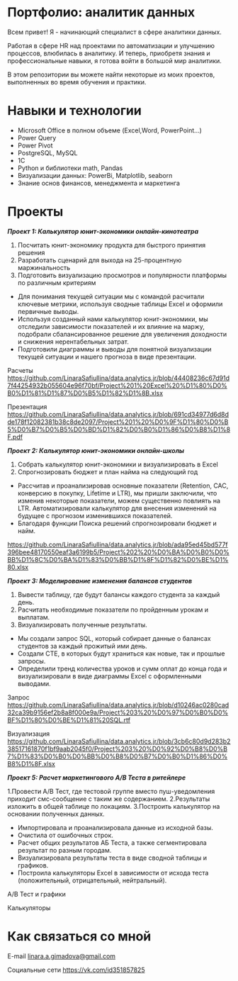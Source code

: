 # Портфолио: аналитик данных

Всем привет!
Я - начинающий специалист в  сфере аналитики данных.

Работая в сфере HR над проектами по автоматизации и улучшению процессов, влюбилась в аналитику. И теперь, приобретя знания и профессиональные навыки, я готова войти в большой мир аналитики.

В этом репозитории вы можете найти некоторые из моих проектов, выполненных во время обучения и практики. 

Навыки и технологии
=====================
- Microsoft Office в полном объеме (Excel,Word, PowerPoint...)
- Power Query 
- Power Pivot
- PostgreSQL, MySQL
- 1C
- Python и библиотеки math, Pandas
- Визуализации данных: PowerBi, Matplotlib, seaborn
- Знание основ финансов, менеджмента и маркетинга

Проекты
=================
***Проект 1: Калькулятор юнит-экономики онлайн-кинотеатра***

1. Посчитать юнит-экономику продукта для быстрого принятия решения
2. Разработать сценарий для выхода на 25-процентную маржинальность
3. Подготовить визуализацию просмотров и популярности платформы по различным критериям

* Для понимания текущей ситуации мы с командой расчитали ключевые метрики, используя сводные таблицы  Excel и оформили первичные выводы.
* Используя созданный нами калькулятор юнит-экономики, мы отследили зависимости показателей и их влияние на маржу, подобрали сбалансированное решение для увеличения доходности и снижения нерентабельных затрат.
* Подготовили диаграммы и выводы для понятной визуализации текущей ситуации и нашего прогноза в виде презентации.


Расчеты 
<https://github.com/LinaraSafiullina/data.analytics.jr/blob/44408236c67d91d7f44254932b055604e96f70bf/Project%201%20Excel%20%D1%80%D0%B0%D1%81%D1%87%D0%B5%D1%82%D1%8B.xlsx>

Презентация
<https://github.com/LinaraSafiullina/data.analytics.jr/blob/691cd34977d6d8dde178f12082381b38c8de2097/Project%201%20%D0%9F%D1%80%D0%B5%D0%B7%D0%B5%D0%BD%D1%82%D0%B0%D1%86%D0%B8%D1%8F.pdf>

***Проект 2: Калькулятор юнит-экономики онлайн-школы***

1. Собрать калькулятор юнит-экономики и визуализировать в Excel
2. Спрогнозировать бюджет и план найма на следующий год

* Рассчитав и проанализировав основные показатели (Retention, CAC, конверсию в покупку, Lifetime и LTR), мы пришли заключили, что изменив некоторые показатели, можем существенно повлиять на LTR. Автоматизировали калькулятор для внесения изменений на будущее с прогнозом изменившихся показателей.
* Благодаря функции Поиска решений спрогнозировали бюджет и найм.

<https://github.com/LinaraSafiullina/data.analytics.jr/blob/ada95ed45bd577f396bee48170550eaf3a6199b5/Project%202%20%D0%BA%D0%B0%D0%BB%D1%8C%D0%BA%D1%83%D0%BB%D1%8F%D1%82%D0%BE%D1%80.xlsx>

***Проект 3: Моделирование изменения балансов студентов***

1. Вывести таблицу, где будут балансы каждого студента за каждый день.
2. Расчитать необходимые показатели по пройденным урокам и выплатам.
3. Визуализировать полученные результаты.

* Мы создали запрос SQL, который собирает данные о балансах студентов за каждый прожитый ими день.
* Создали СТЕ, в которых будут храниться как новые, так и прошлые запросы.
* Определили тренд количества уроков и сумм оплат до конца года и визуализировали в виде диаграммы Excel с оформленными выводами.

Запрос
<https://github.com/LinaraSafiullina/data.analytics.jr/blob/d10246ac0280cad32ca39b9156ef2b8a8f000e9a/Project%203%20%D0%97%D0%B0%D0%BF%D1%80%D0%BE%D1%81%20SQL.rtf>

Визуализация
<https://github.com/LinaraSafiullina/data.analytics.jr/blob/3cb6c80d9d283b238517161870f1bf9aab2045f0/Project%203%20%D0%92%D0%B8%D0%B7%D1%83%D0%B0%D0%BB%D0%B8%D0%B7%D0%B0%D1%86%D0%B8%D1%8F.xlsx>

***Проект 5: Расчет маркетингового A/B Теста в ритейлере***

1.Провести A/B Тест, где тестовой группе вместо пуш-уведомления приходит смс-сообщение с таким же содержанием.
2.Результаты изложить в общей таблице по локациям.
3.Построить калькулятор на основании полученных данных.

* Импортировала и проанализировала данные из исходной базы.
* Очистила от ошибочных строк.
* Расчет общих результатов АБ Теста, а также сегментировала результат по разным городам.
* Визуализировала результаты теста в виде сводной таблицы и графиков.
* Построила калькуляторы Excel в зависимости от исхода теста (положительный, отрицательный, нейтральный).

A/B Тест и графики

Калькуляторы

Как связаться со мной
=====
E-mail
<linara.a.gimadova@gmail.com>

Социальные сети
<https://vk.com/id351857825>

